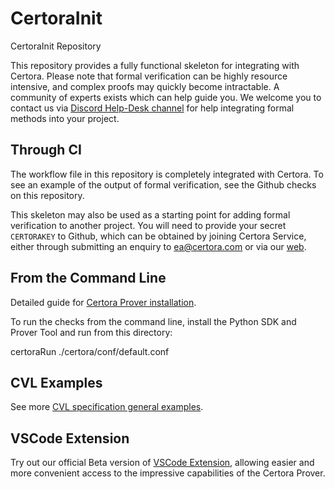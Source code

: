 # CertoraInit

CertoraInit Repository

This repository provides a fully functional skeleton for integrating with Certora.
Please note that formal verification can be highly resource intensive, and complex proofs may quickly become intractable.
A community of experts exists which can help guide you.
We welcome you to contact us via <a href="https://discord.gg/KEvKTWBC" target="_blank">Discord Help-Desk channel</a> 
for help integrating formal methods into your project.

## Through CI

The workflow file in this repository is completely integrated with Certora.
To see an example of the output of formal verification, see the Github checks on this repository.

This skeleton may also be used as a starting point for adding formal verification to another project.
You will need to provide your secret `CERTORAKEY` to Github, 
which can be obtained by joining Certora Service, either through submitting an enquiry to ea@certora.com
or via our <a href="https://www.certora.com/payg/" target="_blank">web</a>.

## From the Command Line

Detailed guide for <a href="https://docs.certora.com/en/latest/docs/user-guide/getting-started/install.html" target="_blank">Certora Prover installation</a>.


To run the checks from the command line, install the Python SDK and Prover Tool and run from this directory:

certoraRun ./certora/conf/default.conf 

## CVL Examples
See more  <a href="https://github.com/Certora/Examples/tree/master/CVLByExamples" target="_blank">CVL specification general examples</a>.

## VSCode Extension
Try out our official Beta version of <a href="https://marketplace.visualstudio.com/items?itemName=Certora.vscode-certora-prover" target="_blank">VSCode Extension</a>, allowing easier and more convenient access to the impressive capabilities of the Certora Prover.
